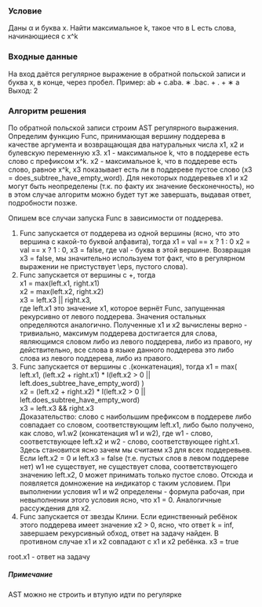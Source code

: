 ### Условие
Даны α и буква x. Найти максимальное k, такое что в L есть слова, начинающиеся с x^k
### Входные данные
На вход даётся регулярное выражение в обратной польской записи и буква x, в конце, через пробел. Пример: ab + c.aba. ∗ .bac. + . + ∗ a
Выход: 2
### Алгоритм решения
По обратной польской записи строим AST регулярного выражения. Определим функцию Func, принимающая вершину поддерева в качестве аргумента и возвращающая два натуральных числа x1, x2 и булевскую переменную x3. x1 - максимальное k, что в поддереве есть слово с префиксом x^k. x2 - максимальное k, что в поддереве есть слово, равное x^k, x3 показывает есть ли в поддереве пустое слово (x3 = does_subtree_have_empty_word). Для некоторых поддеревьев x1 и x2 могут быть неопределены (т.к. по факту их значение бесконечность), но в этом случае алгоритм можно будет тут же завершать, выдавая ответ, подробности позже.

Опишем все случаи запуска Func в зависимости от поддерева.
1. Func запускается от поддерева из одной вершины (ясно, что это вершина с какой-то буквой алфавита), тогда
x1 = val == x ? 1 : 0
x2 = val == x ? 1 : 0,
x3 = false,
где val - буква в этой вершине. Возвращая x3 = false, мы значительно используем тот факт, что в регулярном выражении не пристуствует \eps, пустого слова).
2. Func запускается от вершины с +, тогда \
x1 = max(left.x1, right.x1) \
x2 = max(left.x2, right.x2) \
x3 = left.x3 || right.x3, \
где left.x1 это значение x1, которое вернёт Func, запущенная рекурсивно от левого поддерева. Значения остальных определяются аналогично.
Полученные x1 и x2 вычислены верно - тривиально, максимум поддерева достигается для слова, являющимся словом либо из левого поддерева, либо из правого, ну действительно, все слова в языке данного поддерева это либо слова из левого поддерева, либо из правого.
3. Func запускается от вершины с .(конкатенация), тогда
x1 = max( left.x1, (left.x2 + right.x1) * I(left.x2 > 0 || left.does_subtree_have_empty_word) ) \
x2 = (left.x2 + right.x2) * I(left.x2 > 0 || left.does_subtree_have_empty_word) \
x3 = left.x3 && right.x3 \
Доказательство: слово с наибольшим префиксом в поддереве либо совпадает со словом, соответствующим left.x1, либо было получено, как слово, w1.w2 (конкатенация w1 и w2), где w1 - слово, соответствующее left.x2 и w2 - слово, соответствующее right.x1. Здесь становится ясно зачем мы считаем x3 для всех поддеревьев. Если left.x2 = 0 и left.x3 = false (т.е. пустых слов в левом поддереве нет) w1 не существует, не существует слова, соответствующего значению left.x2, 0 может принимать только пустое слово. Отсюда и появляется домножение на индикатор с таким условием. При выполнении условия w1 и w2 определены - формула рабочая, при невыполнении этого условия ясно, что x1 = 0. Аналогичные рассуждения для x2.
4. Func запускается от звезды Клини. Если единственный ребёнок этого поддерева имеет значение x2 > 0, ясно, что ответ k = inf, завершаем рекурсивный обход, ответ на задачу найден. В противном случае x1 и x2 совпадают с x1 и x2 ребёнка. x3 = true

root.x1 - ответ на задачу
##### Примечание
AST можно не строить и втупую идти по регулярке
